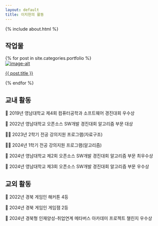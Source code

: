```yaml
---
layout: default
title: 이지헌의 활동
---
```

{% include about.html %}
<!-- Portfolio Grid Section -->
<section id="portfolio">
  <div class="row">
    <div class="col-lg-12 text-center">
      <h2>작업물</h2>
    </div>
  </div>
  <div class="portfolio-flex-row">
    {% for post in site.categories.portfolio %}
    <div class="portfolio-flex-item portfolio-item">
      <a href="{{ post.url }}" title="{{ post.summary }}"class="portfolio-link">
        <div class="portfolio-inner">
          <div class="box-modal">
            <div class="caption">
              <div class="caption-content">
                <i class="fa fa-search-plus fa-1.5x"></i>
              </div>
            </div>
            <img src="{{ site.url }}/img/portfolio/{{ post.thumbnail }}" class="img-modal" alt="image-alt">
          </div>
        </div>
        <p class="portfolio-txt">{{ post.title }}</p>
      </a>
    </div>
    {% endfor %}
  </div>
</section>
<section>
  <div class="row">
    <div class="col-lg-12 text-center">
      <h2>교내 활동</h2>
    </div>
  </div>
  <div class="text-center">
    <p>🏅 2019년 영남대학교 제4회 컴퓨터공학과 소프트웨어 경진대회 우수상</p>
    <p>🏅 2022년 영남대학교 오픈소스 SW개발 경진대회 알고리즘 부문 대상</p>
    <p>🧑‍🏫 2023년 2학기 전공 강의지원 프로그램(자료구조)</p>
    <p>🧑‍🏫 2024년 1학기 전공 강의지원 프로그램(알고리즘)</p>
    <p>🏅 2024년 영남대학교 제2회 오픈소스 SW개발 경진대회 알고리즘 부문 최우수상</p>
    <p>🏅 2024년 영남대학교 제3회 오픈소스 SW개발 경진대회 알고리즘 부문 우수상</p>
  </div>
</section>
<section>
  <div class="row">
    <div class="col-lg-12 text-center">
      <h2>교외 활동</h2>
    </div>
  </div>
  <div class="text-center">
    <p>🏅 2022년 경북 게임인 해커톤 4등</p>
    <p>🏅 2024년 경북 게임인 게임잼 2등</p>
    <p>🏅 2024년 경북형 인재양성-취업연계 메타버스 아카데미 프로젝트 챌린지 우수상</p>
  </div>
</section>

<section markdown="1" style="display:none;">
## 교외 활동
🏅 2022년 경북 게임인 해커톤 4등(팀: IXXP)

🏅 2024년 경북 게임인 게임잼 2등(팀: 나폴리맛 피자)

🏅 2024년 경북형 인재양성-취업연계 메타버스 아카데미 프로젝트 챌린지 우수상

</section>
